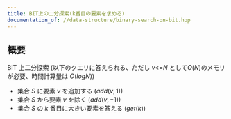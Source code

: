 ```yaml
---
title: BIT上の二分探索(k番目の要素を求める)
documentation_of: //data-structure/binary-search-on-bit.hpp
---
```


## 概要

BIT 上二分探索 (以下のクエリに答えられる、ただし $v$<=$N$ として$O(N)$のメモリが必要、時間計算量は $O(log N)$)

- 集合 $S$ に要素 $v$ を追加する ($add(v,1)$)
- 集合 $S$ から要素 $v$ を除く ($add(v,-1)$)
- 集合 $S$ の $k$ 番目に大きい要素を答える ($get(k)$)
